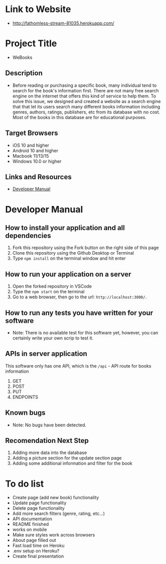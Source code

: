 # Link to Website
* http://fathomless-stream-81035.herokuapp.com/

# Project Title
* WeBooks

## Description
* Before reading or purchasing a specific book, many individual tend to search for the book's information first. There are not many free search engine on the internet that offers this kind of service to help them. To solve this issue, we designed and created a website as a search engine that that let its users search many different books information including genres, authors, ratings, publishers, etc from its database with no cost. Most of the books in this database are for educational purposes. 

## Target Browsers
* iOS 10 and higher
* Android 10 and higher
* Macbook 11/13/15
* Windows 10.0 or higher

## Links and Resources
* [Developer Manual](#developer-manual)

# Developer Manual

## How to install your application and all dependencies
1. Fork this repository using the Fork button on the right side of this page
2. Clone this repository using the Github Desktop or Terminal
3. Type `npm install` on the terminal window and hit enter

## How to run your application on a server
1. Open the forked repository in VSCode 
2. Type the `npm start` on the terminal
3. Go to a web browser, then go to the url: `http://localhost:3000/`.

## How to run any tests you have written for your software
* Note: There is no available test for this software yet, however, you can certainly write your own scrip to test it.

## APIs in server application 
This software only has one API, which is the `/api` - API route for books information
1. GET 
2. POST
3. PUT
4. ENDPOINTS

## Known bugs 
* Note: No bugs have been detected.

## Recomendation Next Step
1. Adding more data into the database
2. Adding a picture section for the update section page
3. Adding some additional information and filter for the book




# To do list
* Create page (add new book) functionality
* Update page functionality
* Delete page functionality
* Add more search filters (genre, rating, etc...)
* API documentation
* README finished 
* works on mobile
* Make sure styles work across browsers
* About page filled out
* Fast load time on Heroku
* .env setup on Heroku?
* Create final presentation
